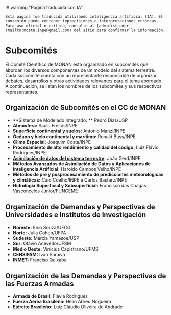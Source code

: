 
!!! warning "Página traducida con IA"

    Esta página fue traducida utilizando inteligencia artificial (IA). El contenido puede contener imprecisiones o interpretaciones erróneas. Para uso oficial o crítico, consulte al [administrador](mailto:mcstu.inpe@gmail.com) del sitio para confirmar la información.


# Subcomités

El Comité Científico de MONAN está organizado en subcomités que abordan los diversos componentes de un modelo del sistema terrestre. Cada subcomité cuenta con un representante responsable de organizar debates, desarrollos y otras actividades relevantes para el tema abordado. A continuación, se listan los nombres de los subcomités y sus respectivos representantes.

## Organización de Subcomités en el CC de MONAN

* **Sistema de Modelado Integrado: ** Pedro Dias/USP
* **Atmosfera:** Saulo Freitas/INPE
* **Superficie continental y suelos:** Antonio Manzi/INPE
* **Océano y hielo continental y marítimo:** Ronald Buss/INPE
* **Clima Espacial:** Joaquim Costa/INPE
* **Procesamiento de alto rendimiento y calidad del código:** Luiz Flávio Rodrigues/INPE
* **[Asimilación de datos del sistema terrestre](https://monanadmin.github.io/monan_ad/):** João Gerd/INPE
* **Métodos Avanzados de Asimilación de Datos y Aplicaciones de Inteligencia Artificial:** Haroldo Campos Velho/INPE
* **Métodos de pre y posprocesamiento de predicciones meteorológicas y climáticas:** Caio Coelho/INPE e Carlos Bastarz/INPE
* **Hidrología Superficial y Subsuperficial:** Francisco das Chagas Vasconcelos Júnior/FUNCEME

## Organización de Demandas y Perspectivas de Universidades e Institutos de Investigación

* **Noreste:** Enio Souza/UFCG
* **Norte:** Julia Cohen/UFPA
* **Sudeste:** Márcia Yamasoe/USP
* **Sur:** Otávio Acevedo/UFSM
* **Medio Oeste:** Vinicius Capistrano/UFMS
* **CENSIPAM:** Ivan Saraiva
* **INMET:** Franciso Quixaba

## Organización de las Demandas y Perspectivas de las Fuerzas Armadas

* **Armada de Brasil:** Flávia Rodrigues
* **Fuerza Aérea Brasileña:** Hélio Abreu Nogueira
* **Ejército Brasileño:** Luiz Cláudio Oliveira de Andrade
